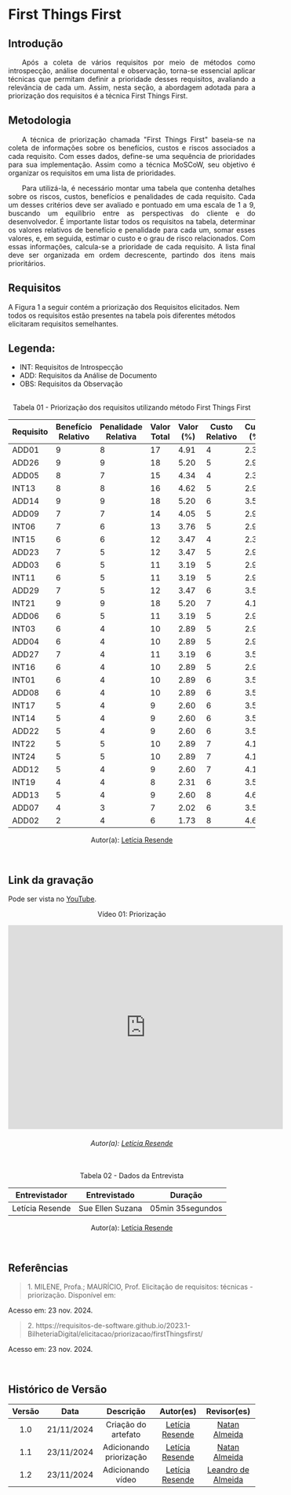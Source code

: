 # First Things First

## Introdução
<p align="justify">&emsp;&emsp;Após a coleta de vários requisitos por meio de métodos como introspecção, análise documental e observação, torna-se essencial aplicar técnicas que permitam definir a prioridade desses requisitos, avaliando a relevância de cada um. Assim, nesta seção, a abordagem adotada para a priorização dos requisitos é a técnica First Things First.</p>

## Metodologia

<p align="justify">&emsp;&emsp;A técnica de priorização chamada "First Things First" baseia-se na coleta de informações sobre os benefícios, custos e riscos associados a cada requisito. Com esses dados, define-se uma sequência de prioridades para sua implementação. Assim como a técnica MoSCoW, seu objetivo é organizar os requisitos em uma lista de prioridades.</p>

<p align="justify">&emsp;&emsp;Para utilizá-la, é necessário montar uma tabela que contenha detalhes sobre os riscos, custos, benefícios e penalidades de cada requisito. Cada um desses critérios deve ser avaliado e pontuado em uma escala de 1 a 9, buscando um equilíbrio entre as perspectivas do cliente e do desenvolvedor. É importante listar todos os requisitos na tabela, determinar os valores relativos de benefício e penalidade para cada um, somar esses valores, e, em seguida, estimar o custo e o grau de risco relacionados. Com essas informações, calcula-se a prioridade de cada requisito. A lista final deve ser organizada em ordem decrescente, partindo dos itens mais prioritários.</p>


## Requisitos
A Figura 1 a seguir contém a priorização dos Requisitos elicitados. Nem todos os requisitos estão presentes na tabela pois diferentes métodos elicitaram requisitos semelhantes.

## Legenda:
 - INT: Requisitos de Introspecção
 - ADD:  Requisitos da Análise de Documento
 - OBS: Requisitos da Observação

<br>
<center>
<figcaption>Tabela 01 - Priorização dos requisitos utilizando método First Things First
 </figcaption>

| Requisito | Benefício Relativo | Penalidade Relativa | Valor Total | Valor (%) | Custo Relativo | Custo (%) | Risco Relativo | Risco (%) | Prioridade |
|-----------|---------------------|---------------------|-------------|-----------|----------------|-----------|----------------|-----------|------------|
| ADD01     | 9                   | 8                   | 17          | 4.91      | 4              | 2.34      | 3              | 2.14      | 2.43       |
| ADD26     | 9                   | 9                   | 18          | 5.20      | 5              | 2.92      | 3              | 2.14      | 2.25       |
| ADD05     | 8                   | 7                   | 15          | 4.34      | 4              | 2.34      | 3              | 2.14      | 2.14       |
| INT13     | 8                   | 8                   | 16          | 4.62      | 5              | 2.92      | 3              | 2.14      | 2.00       |
| ADD14     | 9                   | 9                   | 18          | 5.20      | 6              | 3.51      | 4              | 2.86      | 1.80       |
| ADD09     | 7                   | 7                   | 14          | 4.05      | 5              | 2.92      | 3              | 2.14      | 1.75       |
| INT06     | 7                   | 6                   | 13          | 3.76      | 5              | 2.92      | 3              | 2.14      | 1.63       |
| INT15     | 6                   | 6                   | 12          | 3.47      | 4              | 2.34      | 3              | 2.14      | 1.50       |
| ADD23     | 7                   | 5                   | 12          | 3.47      | 5              | 2.92      | 4              | 2.86      | 1.33       |
| ADD03     | 6                   | 5                   | 11          | 3.19      | 5              | 2.92      | 4              | 2.86      | 1.22       |
| INT11     | 6                   | 5                   | 11          | 3.19      | 5              | 2.92      | 4              | 2.86      | 1.22       |
| ADD29     | 7                   | 5                   | 12          | 3.47      | 6              | 3.51      | 4              | 2.86      | 1.20       |
| INT21     | 9                   | 9                   | 18          | 5.20      | 7              | 4.10      | 6              | 4.29      | 1.15       |
| ADD06     | 6                   | 5                   | 11          | 3.19      | 5              | 2.92      | 5              | 3.57      | 1.10       |
| INT03     | 6                   | 4                   | 10          | 2.89      | 5              | 2.92      | 5              | 3.57      | 1.00       |
| ADD04     | 6                   | 4                   | 10          | 2.89      | 5              | 2.92      | 5              | 3.57      | 1.00       |
| ADD27     | 7                   | 4                   | 11          | 3.19      | 6              | 3.51      | 5              | 3.57      | 0.96       |
| INT16     | 6                   | 4                   | 10          | 2.89      | 5              | 2.92      | 5              | 3.57      | 0.91       |
| INT01     | 6                   | 4                   | 10          | 2.89      | 6              | 3.51      | 4              | 2.86      | 0.91       |
| ADD08     | 6                   | 4                   | 10          | 2.89      | 6              | 3.51      | 5              | 3.57      | 0.83       |
| INT17     | 5                   | 4                   | 9           | 2.60      | 6              | 3.51      | 5              | 3.57      | 0.79       |
| INT14     | 5                   | 4                   | 9           | 2.60      | 6              | 3.51      | 5              | 3.57      | 0.79       |
| ADD22     | 5                   | 4                   | 9           | 2.60      | 6              | 3.51      | 5              | 3.57      | 0.79       |
| INT22     | 5                   | 5                   | 10          | 2.89      | 7              | 4.10      | 6              | 4.29      | 0.72       |
| INT24     | 5                   | 5                   | 10          | 2.89      | 7              | 4.10      | 6              | 4.29      | 0.72       |
| ADD12     | 5                   | 4                   | 9           | 2.60      | 7              | 4.10      | 6              | 4.29      | 0.68       |
| INT19     | 4                   | 4                   | 8           | 2.31      | 6              | 3.51      | 6              | 4.29      | 0.62       |
| ADD13     | 5                   | 4                   | 9           | 2.60      | 8              | 4.68      | 6              | 4.29      | 0.60       |
| ADD07     | 4                   | 3                   | 7           | 2.02      | 6              | 3.51      | 6              | 4.29      | 0.54       |
| ADD02     | 2                   | 4                   | 6           | 1.73      | 8              | 4.68      | 8              | 5.71      | 0.38       |

Autor(a): <a href="https://github.com/LeticiaResende233" target = "_blank">Letícia Resende</a>
</center>

<br>

## Link da gravação
Pode ser vista no <a href="https://www.youtube.com/watch?v=9oeguWDZlk4" target="_blank">YouTube</a>.
<center>
<p>Vídeo 01: Priorização</p>
<iframe width="560" height="415" src="https://www.youtube.com/embed/V7UapC74zJw?si=lsAxrWglnbdzl-r5" title="YouTube video player" frameborder="0" allow="accelerometer; autoplay; clipboard-write; encrypted-media; gyroscope; picture-in-picture; web-share" referrerpolicy="strict-origin-when-cross-origin" allowfullscreen></iframe>
<h6>Autor(a): <a href="https://github.com/LeticiaResende23" target = "_blank">Letícia Resende</a></h6>
</center>

<br>


<center>

<figcaption>Tabela 02 - Dados da Entrevista</figcaption>

| **Entrevistador**     | **Entrevistado**        | **Duração** |
| :-------------------: |:----------------------: |-------------|
| Letícia Resende | Sue Ellen Suzana |     05min 35segundos       |


Autor(a): <a href="https://github.com/LeticiaResende233" target = "_blank">Letícia Resende</a>
</center>

<br>

## Referências

> <p>1. MILENE, Profa.; MAURÍCIO, Prof. Elicitação de requisitos: técnicas - priorização. Disponível em: <https://aprender3.unb.br/pluginfile.php/2972449/mod_resource/content/2/Requisitos%20-%20Aula%2007.pdf>
Acesso em: 23 nov. 2024.</P>
>  <p> 2. https://requisitos-de-software.github.io/2023.1-BilheteriaDigital/elicitacao/priorizacao/firstThingsfirst/
Acesso em: 23 nov. 2024.</p>

<br>

## Histórico de Versão

| Versão |    Data    |      Descrição       |       Autor(es)       |     Revisor(es)     |
| :-----: | :--------: | :------------------: | :-------------------: | :-----------------: |
|  1.0   | 21/11/2024 | Criação do artefato |[Letícia Resende](https://github.com/LeticiaResende23) | [Natan Almeida](https://github.com/natanalmeida03)  |
|  1.1   | 23/11/2024 | Adicionando priorização |[Letícia Resende](https://github.com/LeticiaResende23) | [Natan Almeida](https://github.com/natanalmeida03)  |
|  1.2  | 23/11/2024 | Adicionando vídeo |[Letícia Resende](https://github.com/LeticiaResende23) | [Leandro de Almeida](https://github.com/leomitx10)  |